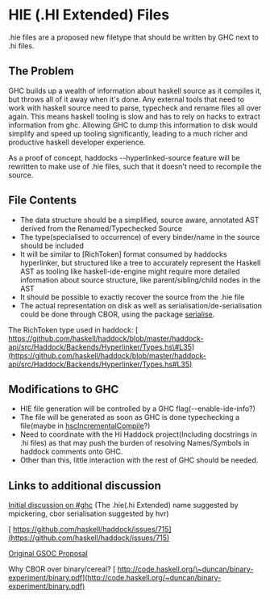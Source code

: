 # HIE (.HI Extended) Files


.hie files are a proposed new filetype that should be written by GHC next to .hi files.

## The Problem


GHC builds up a wealth of information about haskell source as it compiles it, but throws all of it away when it's done. Any external tools that need to work with haskell source need to parse, typecheck and rename files all over again. This means haskell tooling is slow and has to rely on hacks to extract information from ghc.
Allowing GHC to dump this information to disk would simplify and speed up tooling significantly, leading to a much richer and productive haskell developer experience.


As a proof of concept, haddocks --hyperlinked-source feature will be rewritten to make use of .hie files, such that it doesn't need to recompile the source.

## File Contents

- The data structure should be a simplified, source aware, annotated AST derived from the Renamed/Typechecked Source
- The type(specialised to occurrence) of every binder/name in the source should be included
- It will be similar to \[RichToken\] format consumed by haddocks hyperlinker, but structured like a tree to accurately represent the Haskell AST as tooling like haskell-ide-engine might require more detailed information about source structure, like parent/sibling/child nodes in the AST
- It should be possible to exactly recover the source from the .hie file 
- The actual representation on disk as well as serialisation/de-serialisation could be done through CBOR, using the package [ serialise](https://hackage.haskell.org/package/serialise-0.2.0.0).


The RichToken type used in haddock: [ https://github.com/haskell/haddock/blob/master/haddock-api/src/Haddock/Backends/Hyperlinker/Types.hs\#L35](https://github.com/haskell/haddock/blob/master/haddock-api/src/Haddock/Backends/Hyperlinker/Types.hs#L35)

## Modifications to GHC

- HIE file generation will be controlled by a GHC flag(--enable-ide-info?)
- The file will be generated as soon as GHC is done typechecking a file(maybe in [ hscIncrementalCompile](https://www.stackage.org/haddock/nightly-2018-05-04/ghc-8.4.2/src/HscMain.html#hscIncrementalCompile)?)
- Need to coordinate with the Hi Haddock project(Including docstrings in .hi files) as that may push the burden of resolving Names/Symbols in haddock comments onto GHC.
- Other than this, little interaction with the rest of GHC should be needed.

## Links to additional discussion

[ Initial discussion on \#ghc](https://gist.github.com/wz1000/46bb4b2121f0911bbbf4d4743fafaba8) (The .hie(.hi Extended) name suggested by mpickering, cbor serialisation suggested by hvr)

[ https://github.com/haskell/haddock/issues/715](https://github.com/haskell/haddock/issues/715)

[ Original GSOC Proposal](https://docs.google.com/document/d/1QP4tV-oSJd3X90JKVY4D__Dfr-ypVB57p1yDqyk2aQ8/edit?usp=sharing)


Why CBOR over binary/cereal? [ http://code.haskell.org/\~duncan/binary-experiment/binary.pdf](http://code.haskell.org/~duncan/binary-experiment/binary.pdf)